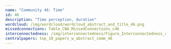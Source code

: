 ```yaml
---
name: "Community 46: Time"
id: 46
description: "Time perception, duration"
wordcloud: /img/wordcloud/wordcloud_abstract_and_title_46.png
missedconnections: Table_CNA_MissedConnections_c46
interconnectedness: /img/interconnectedness/Figure_Interconnectedness_c46.png
centralpapers: top_10_papers_w_abstract_comm_46
---
```

